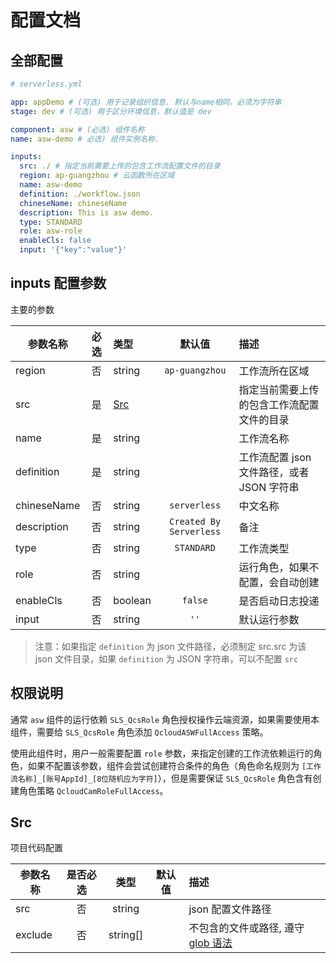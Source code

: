 # 配置文档

## 全部配置

```yml
# serverless.yml

app: appDemo # (可选) 用于记录组织信息. 默认与name相同，必须为字符串
stage: dev # (可选) 用于区分环境信息，默认值是 dev

component: asw # (必选) 组件名称
name: asw-demo # 必选) 组件实例名称.

inputs:
  src: ./ # 指定当前需要上传的包含工作流配置文件的目录
  region: ap-guangzhou # 云函数所在区域
  name: asw-demo
  definition: ./workflow.json
  chineseName: chineseName
  description: This is asw demo.
  type: STANDARD
  role: asw-role
  enableCls: false
  input: '{"key":"value"}'
```

## inputs 配置参数

主要的参数

| 参数名称    | 必选 | 类型        |         默认值          | 描述                                       |
| ----------- | :--: | :---------- | :---------------------: | :----------------------------------------- |
| region      |  否  | string      |     `ap-guangzhou`      | 工作流所在区域                             |
| src         |  是  | [Src](#Src) |                         | 指定当前需要上传的包含工作流配置文件的目录 |
| name        |  是  | string      |                         | 工作流名称                                 |
| definition  |  是  | string      |                         | 工作流配置 json 文件路径，或者 JSON 字符串 |
| chineseName |  否  | string      |      `serverless`       | 中文名称                                   |
| description |  否  | string      | `Created By Serverless` | 备注                                       |
| type        |  否  | string      |       `STANDARD`        | 工作流类型                                 |
| role        |  否  | string      |                         | 运行角色，如果不配置，会自动创建           |
| enableCls   |  否  | boolean     |         `false`         | 是否启动日志投递                           |
| input       |  否  | string      |          `''`           | 默认运行参数                               |

> 注意：如果指定 `definition` 为 json 文件路径，必须制定 src.src 为该 json 文件目录，如果 `definition` 为 JSON 字符串，可以不配置 `src`

## 权限说明

通常 `asw` 组件的运行依赖 `SLS_QcsRole` 角色授权操作云端资源，如果需要使用本组件，需要给 `SLS_QcsRole` 角色添加 `QcloudASWFullAccess` 策略。

使用此组件时，用户一般需要配置 `role` 参数，来指定创建的工作流依赖运行的角色，如果不配置该参数，组件会尝试创建符合条件的角色（角色命名规则为 `[工作流名称]_[账号AppId]_[8位随机应为字符]`），但是需要保证 `SLS_QcsRole` 角色含有创建角色策略 `QcloudCamRoleFullAccess`。

## Src

项目代码配置

| 参数名称 | 是否必选 |   类型   | 默认值 | 描述                                       |
| -------- | :------: | :------: | :----: | :----------------------------------------- |
| src      |    否    |  string  |        | json 配置文件路径                          |
| exclude  |    否    | string[] |        | 不包含的文件或路径, 遵守 [glob 语法][glob] |

<!-- links -->

[glob]: https://github.com/isaacs/node-glob
